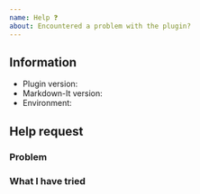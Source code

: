 ```yaml
---
name: Help ❓
about: Encountered a problem with the plugin?
---
```


<!-- Don't write inside the arrows as they will be hidden when you post your issue.

If you are in need of help, please follow the following steps:

1.  Fill out the template.
      This will help us understand what problem you've encountered and help us
      find a solution.

2.  Delete this line and all above lines before posting your issue! -->

## Information

- Plugin version: <!-- Please include the version of this plugin you're using -->
- Markdown-It version: <!-- Please include the version of Markdown-It you're using -->
- Environment: <!-- Please include the environment you're using, e.g. Node.js version or browser -->

## Help request

### Problem
<!-- What problem did you encounter? -->

### What I have tried
<!-- What have you tried so far? -->
